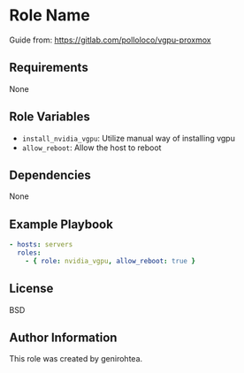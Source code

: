Role Name
=========

Guide from: <https://gitlab.com/polloloco/vgpu-proxmox>

Requirements
------------

None

Role Variables
--------------

- `install_nvidia_vgpu`: Utilize manual way of installing vgpu
- `allow_reboot`: Allow the host to reboot

Dependencies
------------

None

Example Playbook
----------------

```yaml
- hosts: servers
  roles:
    - { role: nvidia_vgpu, allow_reboot: true }
```

License
-------

BSD

Author Information
------------------

This role was created by genirohtea.

